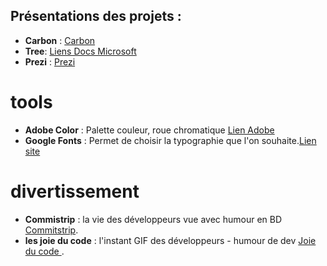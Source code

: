 ## Présentations des projets :
- **Carbon** : [Carbon](https://carbon.now.sh/)
- **Tree**: [Liens Docs Microsoft](https://docs.microsoft.com/fr-fr/windows-server/administration/windows-commands/tree)
- **Prezi** : [Prezi](https://prezi.com/) 

# tools
- **Adobe Color** : Palette couleur, roue chromatique [Lien Adobe](https://color.adobe.com/fr/create)
- **Google Fonts** : Permet de choisir la typographie que l'on souhaite.[Lien site](https://fonts.google.com/)


# divertissement 
- **Commistrip** : la vie des développeurs vue avec humour en BD 
    [Commitstrip](http://www.commitstrip.com/fr/).
- **les joie du code** : l'instant GIF des développeurs - humour de dev 
    [Joie du code ](https://lesjoiesducode.fr/).
